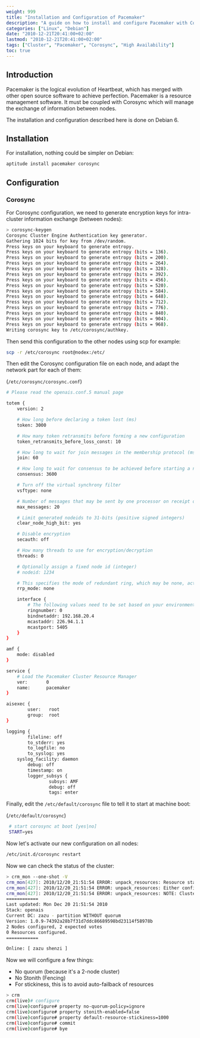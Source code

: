 ```yaml
---
weight: 999
title: "Installation and Configuration of Pacemaker"
description: "A guide on how to install and configure Pacemaker with Corosync on Debian 6"
categories: ["Linux", "Debian"]
date: "2010-12-21T20:41:00+02:00"
lastmod: "2010-12-21T20:41:00+02:00"
tags: ["Cluster", "Pacemaker", "Corosync", "High Availability"]
toc: true
---
```


## Introduction

Pacemaker is the logical evolution of Heartbeat, which has merged with other open source software to achieve perfection. Pacemaker is a resource management software. It must be coupled with Corosync which will manage the exchange of information between nodes.

The installation and configuration described here is done on Debian 6.

## Installation

For installation, nothing could be simpler on Debian:

```bash
aptitude install pacemaker corosync
```

## Configuration

### Corosync

For Corosync configuration, we need to generate encryption keys for intra-cluster information exchange (between nodes):

```bash
> corosync-keygen
Corosync Cluster Engine Authentication key generator.
Gathering 1024 bits for key from /dev/random.
Press keys on your keyboard to generate entropy.
Press keys on your keyboard to generate entropy (bits = 136).
Press keys on your keyboard to generate entropy (bits = 200).
Press keys on your keyboard to generate entropy (bits = 264).
Press keys on your keyboard to generate entropy (bits = 328).
Press keys on your keyboard to generate entropy (bits = 392).
Press keys on your keyboard to generate entropy (bits = 456).
Press keys on your keyboard to generate entropy (bits = 520).
Press keys on your keyboard to generate entropy (bits = 584).
Press keys on your keyboard to generate entropy (bits = 648).
Press keys on your keyboard to generate entropy (bits = 712).
Press keys on your keyboard to generate entropy (bits = 776).
Press keys on your keyboard to generate entropy (bits = 840).
Press keys on your keyboard to generate entropy (bits = 904).
Press keys on your keyboard to generate entropy (bits = 968).
Writing corosync key to /etc/corosync/authkey.
```

Then send this configuration to the other nodes using scp for example:

```bash
scp -r /etc/corosync root@nodex:/etc/
```

Then edit the Corosync configuration file on each node, and adapt the network part for each of them:

(`/etc/corosync/corosync.conf`)

```bash
# Please read the openais.conf.5 manual page

totem {
    version: 2

    # How long before declaring a token lost (ms)
    token: 3000

    # How many token retransmits before forming a new configuration
    token_retransmits_before_loss_const: 10

    # How long to wait for join messages in the membership protocol (ms)
    join: 60

    # How long to wait for consensus to be achieved before starting a new round of membership configuration (ms)
    consensus: 3600

    # Turn off the virtual synchrony filter
    vsftype: none

    # Number of messages that may be sent by one processor on receipt of the token
    max_messages: 20

    # Limit generated nodeids to 31-bits (positive signed integers)
    clear_node_high_bit: yes

    # Disable encryption
    secauth: off

    # How many threads to use for encryption/decryption
    threads: 0

    # Optionally assign a fixed node id (integer)
    # nodeid: 1234

    # This specifies the mode of redundant ring, which may be none, active, or passive.
    rrp_mode: none

    interface {
        # The following values need to be set based on your environment
        ringnumber: 0
        bindnetaddr: 192.168.20.4
        mcastaddr: 226.94.1.1
        mcastport: 5405
    }
}

amf {
    mode: disabled
}

service {
    # Load the Pacemaker Cluster Resource Manager
    ver:       0
    name:      pacemaker
}

aisexec {
        user:   root
        group:  root
}

logging {
        fileline: off
        to_stderr: yes
        to_logfile: no
        to_syslog: yes
    syslog_facility: daemon
        debug: off
        timestamp: on
        logger_subsys {
                subsys: AMF
                debug: off
                tags: enter
```

Finally, edit the `/etc/default/corosync` file to tell it to start at machine boot:

(`/etc/default/corosync`)

```bash
 # start corosync at boot [yes|no]
 START=yes
```

Now let's activate our new configuration on all nodes:

```bash
/etc/init.d/corosync restart
```

Now we can check the status of the cluster:

```bash
> crm_mon --one-shot -V
crm_mon[427]: 2010/12/20_21:51:54 ERROR: unpack_resources: Resource start-up disabled since no STONITH resources have been defined
crm_mon[427]: 2010/12/20_21:51:54 ERROR: unpack_resources: Either configure some or disable STONITH with the stonith-enabled option
crm_mon[427]: 2010/12/20_21:51:54 ERROR: unpack_resources: NOTE: Clusters with shared data need STONITH to ensure data integrity
============
Last updated: Mon Dec 20 21:51:54 2010
Stack: openais
Current DC: zazu - partition WITHOUT quorum
Version: 1.0.9-74392a28b7f31d7ddc86689598bd23114f58978b
2 Nodes configured, 2 expected votes
0 Resources configured.
============

Online: [ zazu shenzi ]
```

Now we will configure a few things:

- No quorum (because it's a 2-node cluster)
- No Stonith (Fencing)
- For stickiness, this is to avoid auto-failback of resources

```bash
> crm
crm(live)# configure
crm(live)configure# property no-quorum-policy=ignore
crm(live)configure# property stonith-enabled=false
crm(live)configure# property default-resource-stickiness=1000
crm(live)configure# commit
crm(live)configure# bye
```
